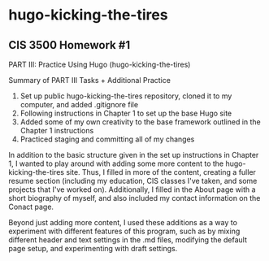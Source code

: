 # hugo-kicking-the-tires

## CIS 3500 Homework #1

PART III: Practice Using Hugo (hugo-kicking-the-tires)

Summary of PART III Tasks + Additional Practice

1. Set up public hugo-kicking-the-tires repository, cloned it to my computer, and added .gitignore file
2. Following instructions in Chapter 1 to set up the base Hugo site
3. Added some of my own creativity to the base framework outlined in the Chapter 1 instructions
4. Practiced staging and committing all of my changes

In addition to the basic structure given in the set up instructions in Chapter 1, I wanted to play around with adding some more content to the hugo-kicking-the-tires site. Thus, I filled in more of the content, creating a fuller resume section (including my education, CIS classes I've taken, and some projects that I've worked on). Additionally, I filled in the About page with a short biography of myself, and also included my contact information on the Conact page.

Beyond just adding more content, I used these additions as a way to experiment with different features of this program, such as by mixing different header and text settings in the .md files, modifying the default page setup, and experimenting with draft settings.